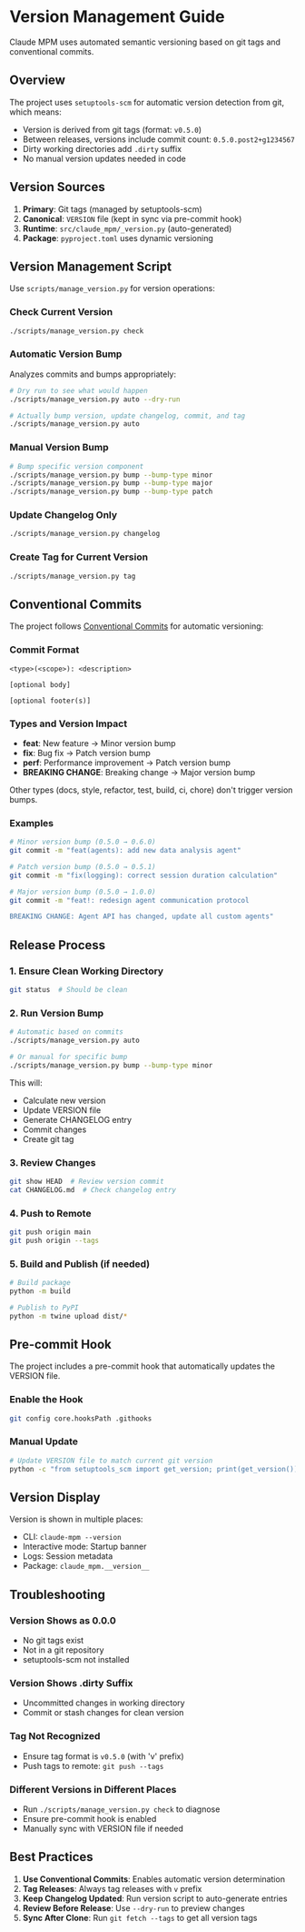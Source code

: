 # Version Management Guide

Claude MPM uses automated semantic versioning based on git tags and conventional commits.

## Overview

The project uses `setuptools-scm` for automatic version detection from git, which means:
- Version is derived from git tags (format: `v0.5.0`)
- Between releases, versions include commit count: `0.5.0.post2+g1234567`
- Dirty working directories add `.dirty` suffix
- No manual version updates needed in code

## Version Sources

1. **Primary**: Git tags (managed by setuptools-scm)
2. **Canonical**: `VERSION` file (kept in sync via pre-commit hook)
3. **Runtime**: `src/claude_mpm/_version.py` (auto-generated)
4. **Package**: `pyproject.toml` uses dynamic versioning

## Version Management Script

Use `scripts/manage_version.py` for version operations:

### Check Current Version
```bash
./scripts/manage_version.py check
```

### Automatic Version Bump
Analyzes commits and bumps appropriately:
```bash
# Dry run to see what would happen
./scripts/manage_version.py auto --dry-run

# Actually bump version, update changelog, commit, and tag
./scripts/manage_version.py auto
```

### Manual Version Bump
```bash
# Bump specific version component
./scripts/manage_version.py bump --bump-type minor
./scripts/manage_version.py bump --bump-type major
./scripts/manage_version.py bump --bump-type patch
```

### Update Changelog Only
```bash
./scripts/manage_version.py changelog
```

### Create Tag for Current Version
```bash
./scripts/manage_version.py tag
```

## Conventional Commits

The project follows [Conventional Commits](https://www.conventionalcommits.org/) for automatic versioning:

### Commit Format
```
<type>(<scope>): <description>

[optional body]

[optional footer(s)]
```

### Types and Version Impact

- **feat**: New feature → Minor version bump
- **fix**: Bug fix → Patch version bump
- **perf**: Performance improvement → Patch version bump
- **BREAKING CHANGE**: Breaking change → Major version bump

Other types (docs, style, refactor, test, build, ci, chore) don't trigger version bumps.

### Examples
```bash
# Minor version bump (0.5.0 → 0.6.0)
git commit -m "feat(agents): add new data analysis agent"

# Patch version bump (0.5.0 → 0.5.1)
git commit -m "fix(logging): correct session duration calculation"

# Major version bump (0.5.0 → 1.0.0)
git commit -m "feat!: redesign agent communication protocol

BREAKING CHANGE: Agent API has changed, update all custom agents"
```

## Release Process

### 1. Ensure Clean Working Directory
```bash
git status  # Should be clean
```

### 2. Run Version Bump
```bash
# Automatic based on commits
./scripts/manage_version.py auto

# Or manual for specific bump
./scripts/manage_version.py bump --bump-type minor
```

This will:
- Calculate new version
- Update VERSION file
- Generate CHANGELOG entry
- Commit changes
- Create git tag

### 3. Review Changes
```bash
git show HEAD  # Review version commit
cat CHANGELOG.md  # Check changelog entry
```

### 4. Push to Remote
```bash
git push origin main
git push origin --tags
```

### 5. Build and Publish (if needed)
```bash
# Build package
python -m build

# Publish to PyPI
python -m twine upload dist/*
```

## Pre-commit Hook

The project includes a pre-commit hook that automatically updates the VERSION file.

### Enable the Hook
```bash
git config core.hooksPath .githooks
```

### Manual Update
```bash
# Update VERSION file to match current git version
python -c "from setuptools_scm import get_version; print(get_version())" > VERSION
```

## Version Display

Version is shown in multiple places:
- CLI: `claude-mpm --version`
- Interactive mode: Startup banner
- Logs: Session metadata
- Package: `claude_mpm.__version__`

## Troubleshooting

### Version Shows as 0.0.0
- No git tags exist
- Not in a git repository
- setuptools-scm not installed

### Version Shows .dirty Suffix
- Uncommitted changes in working directory
- Commit or stash changes for clean version

### Tag Not Recognized
- Ensure tag format is `v0.5.0` (with 'v' prefix)
- Push tags to remote: `git push --tags`

### Different Versions in Different Places
- Run `./scripts/manage_version.py check` to diagnose
- Ensure pre-commit hook is enabled
- Manually sync with VERSION file if needed

## Best Practices

1. **Use Conventional Commits**: Enables automatic version determination
2. **Tag Releases**: Always tag releases with `v` prefix
3. **Keep Changelog Updated**: Run version script to auto-generate entries
4. **Review Before Release**: Use `--dry-run` to preview changes
5. **Sync After Clone**: Run `git fetch --tags` to get all version tags